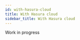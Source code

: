 ```yaml
---
id: with-hasura-cloud
title: With Hasura cloud
sidebar_title: With Hasura cloud
---
```


Work in progress
